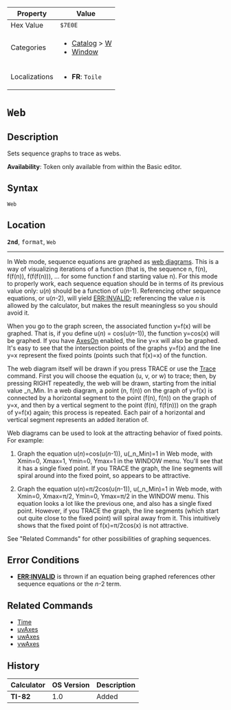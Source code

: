 | Property      | Value |
|---------------|-------|
| Hex Value     | `$7E0E`|
| Categories    | <ul><li>[Catalog](<../categories/Catalog.md>) > [W](<../categories/Catalog.md#W>)</li><li>[Window](<../categories/Window.md>)</li></ul> |
| Localizations | <ul><li><b>FR</b>: `Toile`</li></ul> |

# `Web`

## Description
Sets sequence graphs to trace as webs.


<b>Availability</b>: Token only available from within the Basic editor.

## Syntax
`Web`

## Location
<tt><kbd><b>2nd</b></kbd></tt>, <kbd>format</kbd>, `Web`
<hr>

In Web mode, sequence equations are graphed as [web diagrams](https://mathworld.wolfram.com/WebDiagram.html). This is a way of visualizing iterations of a function (that is, the sequence n, f(n), f(f(n)), f(f(f(n))), … for some function f and starting value n). For this mode to properly work, each sequence equation should be in terms of its previous value only: u(_n_) should be a function of u(_n_-1). Referencing other sequence equations, or u(_n_-2), will yield [ERR:INVALID](/errors#invalid); referencing the value _n_ is allowed by the calculator, but makes the result meaningless so you should avoid it.

When you go to the graph screen, the associated function y=f(x) will be graphed. That is, if you define u(_n_) = cos(u(_n_-1)), the function y=cos(x) will be graphed. If you have [AxesOn](/axeson) enabled, the line y=x will also be graphed. It's easy to see that the intersection points of the graphs y=f(x) and the line y=x represent the fixed points (points such that f(x)=x) of the function.

The web diagram itself will be drawn if you press TRACE or use the [Trace](/trace) command. First you will choose the equation (u, v, or w) to trace; then, by pressing RIGHT repeatedly, the web will be drawn, starting from the initial value _n_Min. In a web diagram, a point (n, f(n)) on the graph of y=f(x) is connected by a horizontal segment to the point (f(n), f(n)) on the graph of y=x, and then by a vertical segment to the point (f(n), f(f(n))) on the graph of y=f(x) again; this process is repeated. Each pair of a horizontal and vertical segment represents an added iteration of.

Web diagrams can be used to look at the attracting behavior of fixed points. For example:

1. Graph the equation u(_n_)=cos(u(_n_-1)), u(_n_Min)=1 in Web mode, with Xmin=0, Xmax=1, Ymin=0, Ymax=1 in the WINDOW menu. You'll see that it has a single fixed point. If you TRACE the graph, the line segments will spiral around into the fixed point, so appears to be attractive.

2. Graph the equation u(_n_)=π/2cos(u(_n_-1)), u(_n_Min)=1 in Web mode, with Xmin=0, Xmax=π/2, Ymin=0, Ymax=π/2 in the WINDOW menu. This equation looks a lot like the previous one, and also has a single fixed point. However, if you TRACE the graph, the line segments (which start out quite close to the fixed point) will spiral away from it. This intuitively shows that the fixed point of f(x)=π/2cos(x) is not attractive.

See "Related Commands" for other possibilities of graphing sequences.

## Error Conditions

*   **[ERR:INVALID](/errors#invalid)** is thrown if an equation being graphed references other sequence equations or the _n_-2 term.

## Related Commands

*   [Time](/time)
*   [uvAxes](/uvaxes)
*   [uwAxes](/uwaxes)
*   [vwAxes](/vwaxes)

## History
| Calculator | OS Version | Description |
|------------|------------|-------------|
| <b>TI-82</b> | 1.0 | Added |


